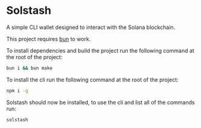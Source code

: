 # Solstash

A simple CLI wallet designed to interact with the Solana blockchain.

This project requires [bun](https://bun.sh) to work.

To install dependencies and build the project run the following command at the root of the project:

```bash
bun i && bun make
```

To install the cli run the following command at the root of the project:

```bash
npm i -g
```

Solstash should now be installed, to use the cli and list all of the commands run:

```bash
solstash
```
